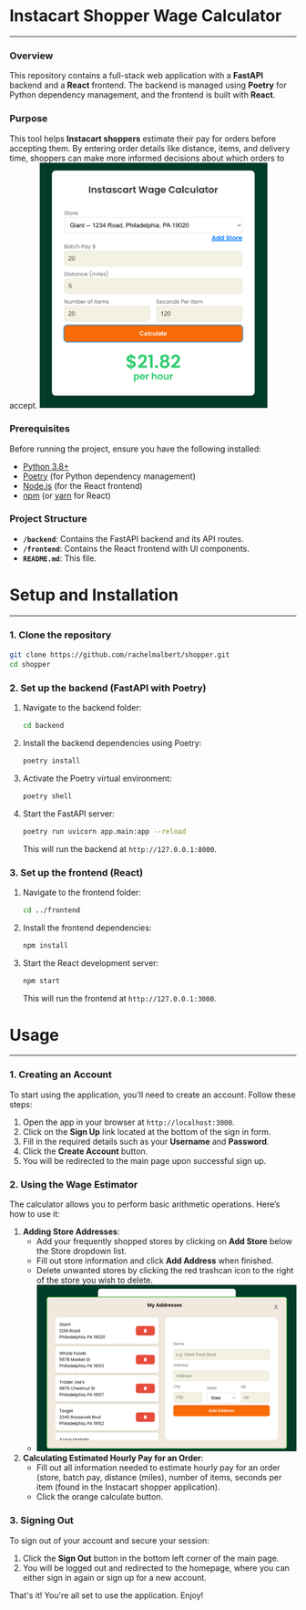 # Instacart Shopper Wage Calculator

---

### Overview

This repository contains a full-stack web application with a **FastAPI** backend and a **React** frontend. The backend is managed using **Poetry** for Python dependency management, and the frontend is built with **React**.

### Purpose

This tool helps **Instacart shoppers** estimate their pay for orders before accepting them. By entering order details like distance, items, and delivery time, shoppers can make more informed decisions about which orders to accept.
<img src="/frontend/public/images/Calculator.png" alt="drawing" width="400"/>

### Prerequisites

Before running the project, ensure you have the following installed:

- [Python 3.8+](https://www.python.org/downloads/)
- [Poetry](https://python-poetry.org/docs/#installation) (for Python dependency management)
- [Node.js](https://nodejs.org/en/download/) (for the React frontend)
- [npm](https://www.npmjs.com/get-npm) (or [yarn](https://yarnpkg.com/) for React)

### Project Structure

- **`/backend`**: Contains the FastAPI backend and its API routes.
- **`/frontend`**: Contains the React frontend with UI components.
- **`README.md`**: This file.

# Setup and Installation

---

### 1. Clone the repository

```bash
git clone https://github.com/rachelmalbert/shopper.git
cd shopper
```

### 2. Set up the backend (FastAPI with Poetry)

1. Navigate to the backend folder:

   ```bash
   cd backend
   ```

2. Install the backend dependencies using Poetry:

   ```bash
   poetry install
   ```

3. Activate the Poetry virtual environment:

   ```bash
   poetry shell
   ```

4. Start the FastAPI server:

   ```bash
   poetry run uvicorn app.main:app --reload
   ```

   This will run the backend at `http://127.0.0.1:8000`.

### 3. Set up the frontend (React)

1. Navigate to the frontend folder:

   ```bash
   cd ../frontend
   ```

2. Install the frontend dependencies:

   ```bash
   npm install
   ```

3. Start the React development server:

   ```bash
   npm start
   ```

   This will run the frontend at `http://127.0.0.1:3000`.

# Usage

---

### 1. Creating an Account

To start using the application, you'll need to create an account. Follow these steps:

1. Open the app in your browser at `http://localhost:3000`.
2. Click on the **Sign Up** link located at the bottom of the sign in form.
3. Fill in the required details such as your **Username** and **Password**.
4. Click the **Create Account** button.
5. You will be redirected to the main page upon successful sign up.

### 2. Using the Wage Estimator

The calculator allows you to perform basic arithmetic operations. Here’s how to use it:

1. **Adding Store Addresses**:
   - Add your frequently shopped stores by clicking on **Add Store** below the Store dropdown list.
   - Fill out store information and click **Add Address** when finished.
   - Delete unwanted stores by clicking the red trashcan icon to the right of the store you wish to delete.
   - ![Add Address](frontend/public/images/Add.png)
2. **Calculating Estimated Hourly Pay for an Order**:
   - Fill out all information needed to estimate hourly pay for an order (store, batch pay, distance (miles), number of items, seconds per item (found in the Instacart shopper application).
   - Click the orange calculate button.

### 3. Signing Out

To sign out of your account and secure your session:

1. Click the **Sign Out** button in the bottom left corner of the main page.
2. You will be logged out and redirected to the homepage, where you can either sign in again or sign up for a new account.

That's it! You're all set to use the application. Enjoy!
